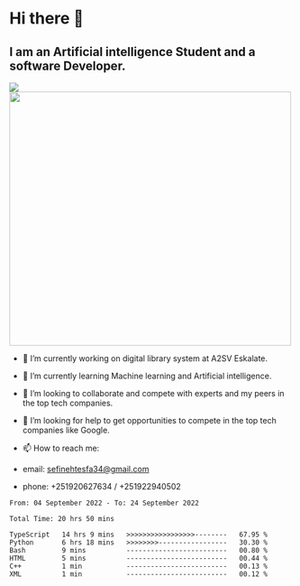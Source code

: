 # Hi there 👋
## I am an Artificial intelligence Student and a software Developer.
<img src = "https://github-readme-stats.vercel.app/api?username=sefinehtesfa34&&show_icons=true&title_color=ffffff&icon_color=bb2acf&text_color=daf7dc&bg_color=151515"/>
<img src="https://wakatime.com/share/@sefinehtesfa34/ae9674e3-b462-4438-9120-52fc3d0ffbbb.png" width ="500" height = "450"/>

- 🔭 I’m currently working on digital library system at A2SV Eskalate.
- 🌱 I’m currently learning Machine learning and Artificial intelligence.
- 👯 I’m looking to collaborate and compete with experts and my peers in the top tech companies.
- 🤔 I’m looking for help to get opportunities to compete in the top tech companies like Google.

- 📫 How to reach me: 
- email: sefinehtesfa34@gmail.com
- phone: +251920627634 / +251922940502
<!--START_SECTION:waka-->

```text
From: 04 September 2022 - To: 24 September 2022

Total Time: 20 hrs 50 mins

TypeScript   14 hrs 9 mins   >>>>>>>>>>>>>>>>>--------   67.95 %
Python       6 hrs 18 mins   >>>>>>>>-----------------   30.30 %
Bash         9 mins          -------------------------   00.80 %
HTML         5 mins          -------------------------   00.44 %
C++          1 min           -------------------------   00.13 %
XML          1 min           -------------------------   00.12 %
```

<!--END_SECTION:waka-->
